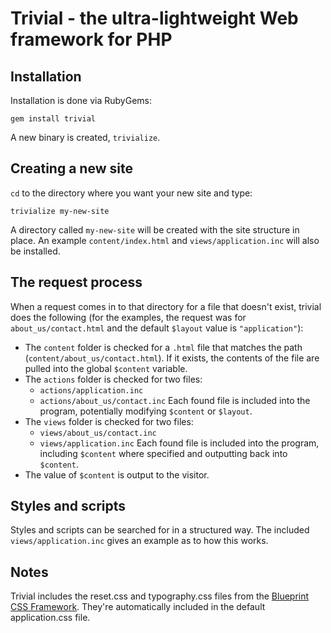 # Trivial - the ultra-lightweight Web framework for PHP

## Installation

Installation is done via RubyGems:

`gem install trivial`

A new binary is created, `trivialize`.

## Creating a new site

`cd` to the directory where you want your new site and type:

`trivialize my-new-site`

A directory called `my-new-site` will be created with the site structure in place. An example `content/index.html` and `views/application.inc` will also be installed.

## The request process

When a request comes in to that directory for a file that doesn't exist, trivial
does the following (for the examples, the request was for `about_us/contact.html` and the default `$layout` value is `"application"`):

* The `content` folder is checked for a `.html` file that matches the path (`content/about_us/contact.html`). If it exists, the contents of the file are pulled into the global `$content` variable.
* The `actions` folder is checked for two files:
	* `actions/application.inc`
	* `actions/about_us/contact.inc`
	Each found file is included into the program, potentially modifying `$content` or `$layout`.
* The `views` folder is checked for two files:
	* `views/about_us/contact.inc`
	* `views/application.inc`
	Each found file is included into the program, including `$content` where specified and outputting back into `$content`.
* The value of `$content` is output to the visitor.

## Styles and scripts

Styles and scripts can be searched for in a structured way. The included `views/application.inc` gives an example as to how this works.

## Notes

Trivial includes the reset.css and typography.css files from the [Blueprint CSS Framework](http://blueprintcss.org/).
They're automatically included in the default application.css file.
